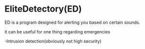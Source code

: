 # EliteDetectory(ED)
ED is a program designed for alerting you 
based on certain sounds.


it can be useful for one thing regarding emergencies


-Intrusion detection(obviously not high security)


